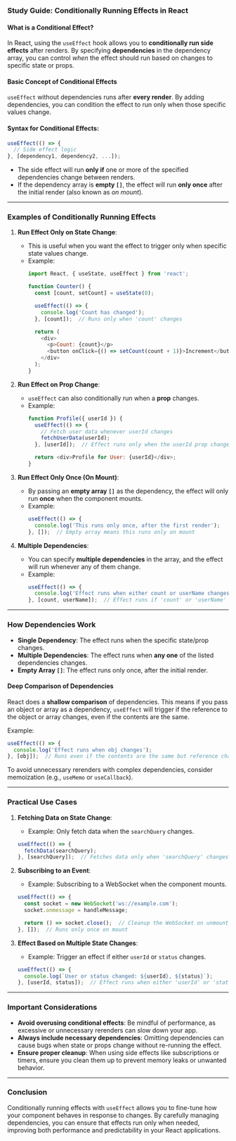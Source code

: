 ### Study Guide: **Conditionally Running Effects in React**

#### **What is a Conditional Effect?**
In React, using the `useEffect` hook allows you to **conditionally run side effects** after renders. By specifying **dependencies** in the dependency array, you can control *when* the effect should run based on changes to specific state or props.

#### **Basic Concept of Conditional Effects**
`useEffect` without dependencies runs after **every render**. By adding dependencies, you can condition the effect to run only when those specific values change.

#### **Syntax for Conditional Effects:**
```javascript
useEffect(() => {
  // Side effect logic
}, [dependency1, dependency2, ...]);
```

- The side effect will run **only if** one or more of the specified dependencies change between renders.
- If the dependency array is **empty `[]`**, the effect will run **only once** after the initial render (also known as *on mount*).

---

### **Examples of Conditionally Running Effects**

1. **Run Effect Only on State Change**:
   - This is useful when you want the effect to trigger only when specific state values change.
   - Example:
     ```javascript
     import React, { useState, useEffect } from 'react';

     function Counter() {
       const [count, setCount] = useState(0);

       useEffect(() => {
         console.log('Count has changed');
       }, [count]);  // Runs only when 'count' changes

       return (
         <div>
           <p>Count: {count}</p>
           <button onClick={() => setCount(count + 1)}>Increment</button>
         </div>
       );
     }
     ```

2. **Run Effect on Prop Change**:
   - `useEffect` can also conditionally run when a **prop** changes.
   - Example:
     ```javascript
     function Profile({ userId }) {
       useEffect(() => {
         // Fetch user data whenever userId changes
         fetchUserData(userId);
       }, [userId]);  // Effect runs only when the userId prop changes

       return <div>Profile for User: {userId}</div>;
     }
     ```

3. **Run Effect Only Once (On Mount)**:
   - By passing an **empty array `[]`** as the dependency, the effect will only run **once** when the component mounts.
   - Example:
     ```javascript
     useEffect(() => {
       console.log('This runs only once, after the first render');
     }, []);  // Empty array means this runs only on mount
     ```

4. **Multiple Dependencies**:
   - You can specify **multiple dependencies** in the array, and the effect will run whenever any of them change.
   - Example:
     ```javascript
     useEffect(() => {
       console.log('Effect runs when either count or userName changes');
     }, [count, userName]);  // Effect runs if 'count' or 'userName' changes
     ```

---

### **How Dependencies Work**
- **Single Dependency**: The effect runs when the specific state/prop changes.
- **Multiple Dependencies**: The effect runs when **any one** of the listed dependencies changes.
- **Empty Array `[]`**: The effect runs only once, after the initial render.

#### **Deep Comparison of Dependencies**
React does a **shallow comparison** of dependencies. This means if you pass an object or array as a dependency, `useEffect` will trigger if the reference to the object or array changes, even if the contents are the same.

Example:
```javascript
useEffect(() => {
  console.log('Effect runs when obj changes');
}, [obj]);  // Runs even if the contents are the same but reference changes
```

To avoid unnecessary rerenders with complex dependencies, consider memoization (e.g., `useMemo` or `useCallback`).

---

### **Practical Use Cases**

1. **Fetching Data on State Change**:
   - Example: Only fetch data when the `searchQuery` changes.
   ```javascript
   useEffect(() => {
     fetchData(searchQuery);
   }, [searchQuery]);  // Fetches data only when 'searchQuery' changes
   ```

2. **Subscribing to an Event**:
   - Example: Subscribing to a WebSocket when the component mounts.
   ```javascript
   useEffect(() => {
     const socket = new WebSocket('ws://example.com');
     socket.onmessage = handleMessage;

     return () => socket.close();  // Cleanup the WebSocket on unmount
   }, []);  // Runs only once on mount
   ```

3. **Effect Based on Multiple State Changes**:
   - Example: Trigger an effect if either `userId` or `status` changes.
   ```javascript
   useEffect(() => {
     console.log(`User or status changed: ${userId}, ${status}`);
   }, [userId, status]);  // Effect runs when either 'userId' or 'status' changes
   ```

---

### **Important Considerations**

- **Avoid overusing conditional effects**: Be mindful of performance, as excessive or unnecessary rerenders can slow down your app.
- **Always include necessary dependencies**: Omitting dependencies can cause bugs when state or props change without re-running the effect.
- **Ensure proper cleanup**: When using side effects like subscriptions or timers, ensure you clean them up to prevent memory leaks or unwanted behavior.

---

### **Conclusion**
Conditionally running effects with `useEffect` allows you to fine-tune how your component behaves in response to changes. By carefully managing dependencies, you can ensure that effects run only when needed, improving both performance and predictability in your React applications.